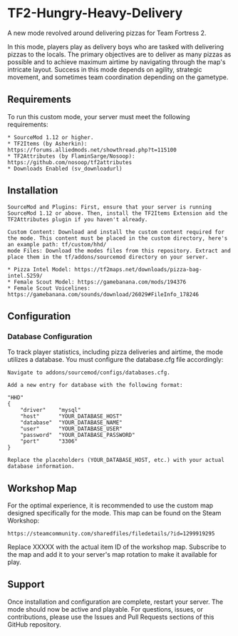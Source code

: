 # TF2-Hungry-Heavy-Delivery

A new mode revolved around delivering pizzas for Team Fortress 2.

In this mode, players play as delivery boys who are tasked with delivering pizzas to the locals. The primary objectives are to deliver as many pizzas as possible and to achieve maximum airtime by navigating through the map's intricate layout. Success in this mode depends on agility, strategic movement, and sometimes team coordination depending on the gametype.

## Requirements

To run this custom mode, your server must meet the following requirements:

    * SourceMod 1.12 or higher.
    * TF2Items (by Asherkin): https://forums.alliedmods.net/showthread.php?t=115100
    * TF2Attributes (by FlaminSarge/Nosoop): https://github.com/nosoop/tf2attributes
    * Downloads Enabled (sv_downloadurl)

## Installation

    SourceMod and Plugins: First, ensure that your server is running SourceMod 1.12 or above. Then, install the TF2Items Extension and the TF2Attributes plugin if you haven't already.

    Custom Content: Download and install the custom content required for the mode. This content must be placed in the custom directory, here's an example path: tf/custom/hhd/
    mode Files: Download the modes files from this repository. Extract and place them in the tf/addons/sourcemod directory on your server.

    * Pizza Intel Model: https://tf2maps.net/downloads/pizza-bag-intel.5259/
    * Female Scout Model: https://gamebanana.com/mods/194376
    * Female Scout Voicelines: https://gamebanana.com/sounds/download/26029#FileInfo_178246

## Configuration

### Database Configuration

To track player statistics, including pizza deliveries and airtime, the mode utilizes a database. You must configure the database.cfg file accordingly:

    Navigate to addons/sourcemod/configs/databases.cfg.

    Add a new entry for database with the following format:

    "HHD"
    {
        "driver"    "mysql"
        "host"      "YOUR_DATABASE_HOST"
        "database"  "YOUR_DATABASE_NAME"
        "user"      "YOUR_DATABASE_USER"
        "password"  "YOUR_DATABASE_PASSWORD"
        "port"      "3306"
    }

    Replace the placeholders (YOUR_DATABASE_HOST, etc.) with your actual database information.

## Workshop Map

For the optimal experience, it is recommended to use the custom map designed specifically for the mode. This map can be found on the Steam Workshop:

    https://steamcommunity.com/sharedfiles/filedetails/?id=1299919295

Replace XXXXX with the actual item ID of the workshop map. Subscribe to the map and add it to your server's map rotation to make it available for play.

## Support

Once installation and configuration are complete, restart your server. The mode should now be active and playable.
For questions, issues, or contributions, please use the Issues and Pull Requests sections of this GitHub repository.
